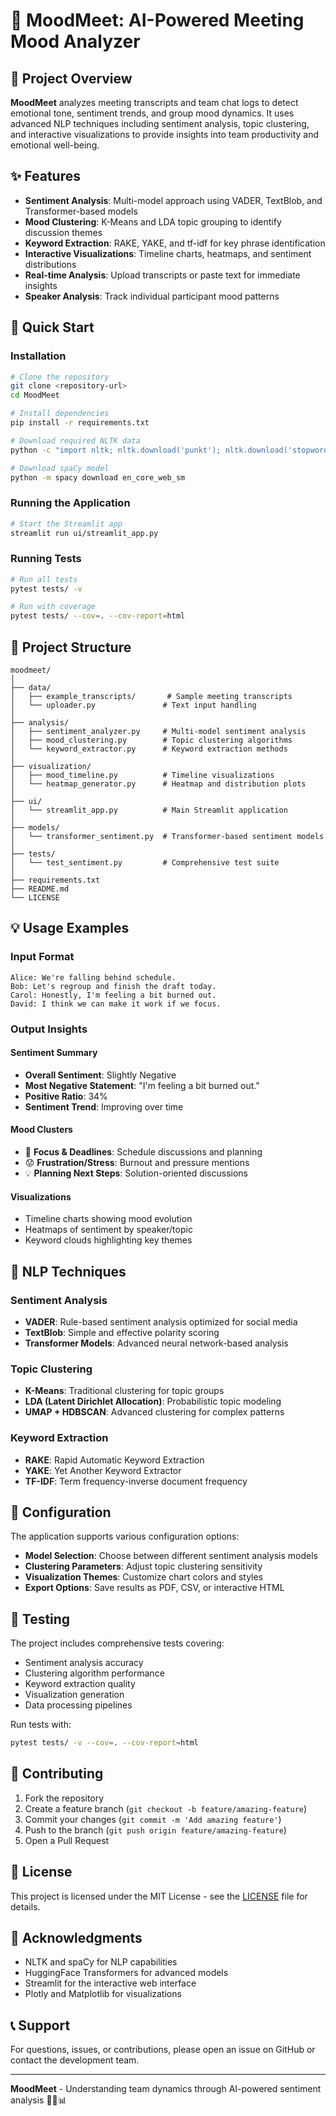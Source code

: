 # 📅 MoodMeet: AI-Powered Meeting Mood Analyzer

## 🎯 Project Overview

**MoodMeet** analyzes meeting transcripts and team chat logs to detect emotional tone, sentiment trends, and group mood dynamics. It uses advanced NLP techniques including sentiment analysis, topic clustering, and interactive visualizations to provide insights into team productivity and emotional well-being.

## ✨ Features

- **Sentiment Analysis**: Multi-model approach using VADER, TextBlob, and Transformer-based models
- **Mood Clustering**: K-Means and LDA topic grouping to identify discussion themes
- **Keyword Extraction**: RAKE, YAKE, and tf-idf for key phrase identification
- **Interactive Visualizations**: Timeline charts, heatmaps, and sentiment distributions
- **Real-time Analysis**: Upload transcripts or paste text for immediate insights
- **Speaker Analysis**: Track individual participant mood patterns

## 🚀 Quick Start

### Installation

```bash
# Clone the repository
git clone <repository-url>
cd MoodMeet

# Install dependencies
pip install -r requirements.txt

# Download required NLTK data
python -c "import nltk; nltk.download('punkt'); nltk.download('stopwords'); nltk.download('vader_lexicon')"

# Download spaCy model
python -m spacy download en_core_web_sm
```

### Running the Application

```bash
# Start the Streamlit app
streamlit run ui/streamlit_app.py
```

### Running Tests

```bash
# Run all tests
pytest tests/ -v

# Run with coverage
pytest tests/ --cov=. --cov-report=html
```

## 📁 Project Structure

```
moodmeet/
│
├── data/
│   ├── example_transcripts/       # Sample meeting transcripts
│   └── uploader.py               # Text input handling
│
├── analysis/
│   ├── sentiment_analyzer.py     # Multi-model sentiment analysis
│   ├── mood_clustering.py        # Topic clustering algorithms
│   └── keyword_extractor.py      # Keyword extraction methods
│
├── visualization/
│   ├── mood_timeline.py          # Timeline visualizations
│   └── heatmap_generator.py      # Heatmap and distribution plots
│
├── ui/
│   └── streamlit_app.py          # Main Streamlit application
│
├── models/
│   └── transformer_sentiment.py  # Transformer-based sentiment models
│
├── tests/
│   └── test_sentiment.py         # Comprehensive test suite
│
├── requirements.txt
├── README.md
└── LICENSE
```

## 💡 Usage Examples

### Input Format

```
Alice: We're falling behind schedule.
Bob: Let's regroup and finish the draft today.
Carol: Honestly, I'm feeling a bit burned out.
David: I think we can make it work if we focus.
```

### Output Insights

#### Sentiment Summary
- **Overall Sentiment**: Slightly Negative
- **Most Negative Statement**: "I'm feeling a bit burned out."
- **Positive Ratio**: 34%
- **Sentiment Trend**: Improving over time

#### Mood Clusters
- 🧠 **Focus & Deadlines**: Schedule discussions and planning
- 😟 **Frustration/Stress**: Burnout and pressure mentions
- 💡 **Planning Next Steps**: Solution-oriented discussions

#### Visualizations
- Timeline charts showing mood evolution
- Heatmaps of sentiment by speaker/topic
- Keyword clouds highlighting key themes

## 🧠 NLP Techniques

### Sentiment Analysis
- **VADER**: Rule-based sentiment analysis optimized for social media
- **TextBlob**: Simple and effective polarity scoring
- **Transformer Models**: Advanced neural network-based analysis

### Topic Clustering
- **K-Means**: Traditional clustering for topic groups
- **LDA (Latent Dirichlet Allocation)**: Probabilistic topic modeling
- **UMAP + HDBSCAN**: Advanced clustering for complex patterns

### Keyword Extraction
- **RAKE**: Rapid Automatic Keyword Extraction
- **YAKE**: Yet Another Keyword Extractor
- **TF-IDF**: Term frequency-inverse document frequency

## 🔧 Configuration

The application supports various configuration options:

- **Model Selection**: Choose between different sentiment analysis models
- **Clustering Parameters**: Adjust topic clustering sensitivity
- **Visualization Themes**: Customize chart colors and styles
- **Export Options**: Save results as PDF, CSV, or interactive HTML

## 🧪 Testing

The project includes comprehensive tests covering:

- Sentiment analysis accuracy
- Clustering algorithm performance
- Keyword extraction quality
- Visualization generation
- Data processing pipelines

Run tests with:
```bash
pytest tests/ -v --cov=. --cov-report=html
```

## 🤝 Contributing

1. Fork the repository
2. Create a feature branch (`git checkout -b feature/amazing-feature`)
3. Commit your changes (`git commit -m 'Add amazing feature'`)
4. Push to the branch (`git push origin feature/amazing-feature`)
5. Open a Pull Request

## 📄 License

This project is licensed under the MIT License - see the [LICENSE](LICENSE) file for details.

## 🙏 Acknowledgments

- NLTK and spaCy for NLP capabilities
- HuggingFace Transformers for advanced models
- Streamlit for the interactive web interface
- Plotly and Matplotlib for visualizations

## 📞 Support

For questions, issues, or contributions, please open an issue on GitHub or contact the development team.

---

**MoodMeet** - Understanding team dynamics through AI-powered sentiment analysis 🧠💬📊 